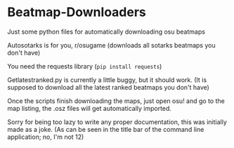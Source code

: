 # Beatmap-Downloaders

Just some python files for automatically downloading osu beatmaps

Autosotarks is for you, r/osugame
(downloads all sotarks beatmaps you don't have)

You need the requests library (```pip install requests```)

Getlatestranked.py is currently a little buggy, but it should work.
(It is supposed to download all the latest ranked beatmaps you don't have)

Once the scripts finish downloading the maps, just open osu! and go to the map listing, the .osz files will get automatically imported.



Sorry for being too lazy to write any proper documentation, this was initially made as a joke. (As can be seen in the title bar of the command line application; no, I'm not 12)
